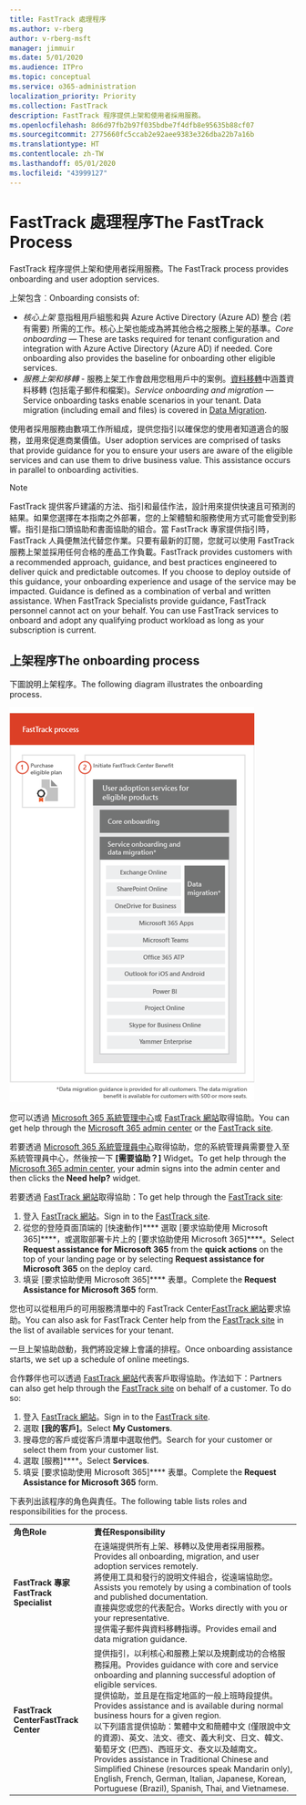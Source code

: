 ```yaml
---
title: FastTrack 處理程序
ms.author: v-rberg
author: v-rberg-msft
manager: jimmuir
ms.date: 5/01/2020
ms.audience: ITPro
ms.topic: conceptual
ms.service: o365-administration
localization_priority: Priority
ms.collection: FastTrack
description: FastTrack 程序提供上架和使用者採用服務。
ms.openlocfilehash: 8d6d97fb2b97f035bdbe7f4dfb8e95635b88cf07
ms.sourcegitcommit: 2775660fc5ccab2e92aee9383e326dba22b7a16b
ms.translationtype: HT
ms.contentlocale: zh-TW
ms.lasthandoff: 05/01/2020
ms.locfileid: "43999127"
---
```

# <a name="the-fasttrack-process"></a><span data-ttu-id="37e5d-103">FastTrack 處理程序</span><span class="sxs-lookup"><span data-stu-id="37e5d-103">The FastTrack Process</span></span>

<span data-ttu-id="37e5d-104">FastTrack 程序提供上架和使用者採用服務。</span><span class="sxs-lookup"><span data-stu-id="37e5d-104">The FastTrack process provides onboarding and user adoption services.</span></span> 
  
<span data-ttu-id="37e5d-105">上架包含︰</span><span class="sxs-lookup"><span data-stu-id="37e5d-105">Onboarding consists of:</span></span>
  
- <span data-ttu-id="37e5d-p101">*核心上架*  意指租用戶組態和與 Azure Active Directory (Azure AD) 整合 (若有需要) 所需的工作。核心上架也能成為將其他合格之服務上架的基準。</span><span class="sxs-lookup"><span data-stu-id="37e5d-p101">*Core onboarding* — These are tasks required for tenant configuration and integration with Azure Active Directory (Azure AD) if needed. Core onboarding also provides the baseline for onboarding other eligible services.</span></span> 
- <span data-ttu-id="37e5d-p102">*服務上架和移轉* - 服務上架工作會啟用您租用戶中的案例。[資料移轉](O365-data-migration.md)中涵蓋資料移轉 (包括電子郵件和檔案)。</span><span class="sxs-lookup"><span data-stu-id="37e5d-p102">*Service onboarding and migration* — Service onboarding tasks enable scenarios in your tenant. Data migration (including email and files) is covered in [Data Migration](O365-data-migration.md).</span></span> 
    
<span data-ttu-id="37e5d-p103">使用者採用服務由數項工作所組成，提供您指引以確保您的使用者知道適合的服務，並用來促進商業價值。</span><span class="sxs-lookup"><span data-stu-id="37e5d-p103">User adoption services are comprised of tasks that provide guidance for you to ensure your users are aware of the eligible services and can use them to drive business value. This assistance occurs in parallel to onboarding activities.</span></span>
  
> [!NOTE]
> <span data-ttu-id="37e5d-p104">FastTrack 提供客戶建議的方法、指引和最佳作法，設計用來提供快速且可預測的結果。如果您選擇在本指南之外部署，您的上架體驗和服務使用方式可能會受到影響。指引是指口頭協助和書面協助的組合。當 FastTrack 專家提供指引時，FastTrack 人員便無法代替您作業。只要有最新的訂閱，您就可以使用 FastTrack 服務上架並採用任何合格的產品工作負載。</span><span class="sxs-lookup"><span data-stu-id="37e5d-p104">FastTrack provides customers with a recommended approach, guidance, and best practices engineered to deliver quick and predictable outcomes. If you choose to deploy outside of this guidance, your onboarding experience and usage of the service may be impacted. Guidance is defined as a combination of verbal and written assistance. When FastTrack Specialists provide guidance, FastTrack personnel cannot act on your behalf. You can use FastTrack services to onboard and adopt any qualifying product workload as long as your subscription is current.</span></span> 
  
## <a name="the-onboarding-process"></a><span data-ttu-id="37e5d-117">上架程序</span><span class="sxs-lookup"><span data-stu-id="37e5d-117">The onboarding process</span></span>

<span data-ttu-id="37e5d-118">下圖說明上架程序。</span><span class="sxs-lookup"><span data-stu-id="37e5d-118">The following diagram illustrates the onboarding process.</span></span>
  
![使用上架權益的時間表](media/o365-onboarding-timeline-m365-apps.png)
  
<span data-ttu-id="37e5d-120">您可以透過 [Microsoft 365 系統管理中心](https://go.microsoft.com/fwlink/?linkid=2032704)或 [FastTrack 網站](https://go.microsoft.com/fwlink/?linkid=780698)取得協助。</span><span class="sxs-lookup"><span data-stu-id="37e5d-120">You can get help through the [Microsoft 365 admin center](https://go.microsoft.com/fwlink/?linkid=2032704) or the [FastTrack site](https://go.microsoft.com/fwlink/?linkid=780698).</span></span> 

<span data-ttu-id="37e5d-121">若要透過 [Microsoft 365 系統管理員中心](https://go.microsoft.com/fwlink/?linkid=2032704)取得協助，您的系統管理員需要登入至系統管理員中心，然後按一下 **[需要協助？]** Widget。</span><span class="sxs-lookup"><span data-stu-id="37e5d-121">To get help through the [Microsoft 365 admin center](https://go.microsoft.com/fwlink/?linkid=2032704), your admin signs into the admin center and then clicks the **Need help?** widget.</span></span> 

<span data-ttu-id="37e5d-122">若要透過 [FastTrack 網站](https://go.microsoft.com/fwlink/?linkid=780698)取得協助：</span><span class="sxs-lookup"><span data-stu-id="37e5d-122">To get help through the [FastTrack site](https://go.microsoft.com/fwlink/?linkid=780698):</span></span> 
1.    <span data-ttu-id="37e5d-123">登入 [FastTrack 網站](https://go.microsoft.com/fwlink/?linkid=780698)。</span><span class="sxs-lookup"><span data-stu-id="37e5d-123">Sign in to the [FastTrack site](https://go.microsoft.com/fwlink/?linkid=780698).</span></span> 
2.    <span data-ttu-id="37e5d-124">從您的登陸頁面頂端的 [快速動作]\*\*\*\* 選取 [要求協助使用 Microsoft 365]\*\*\*\*，或選取部署卡片上的 [要求協助使用 Microsoft 365]\*\*\*\*。</span><span class="sxs-lookup"><span data-stu-id="37e5d-124">Select **Request assistance for Microsoft 365** from the **quick actions** on the top of your landing page or by selecting **Request assistance for Microsoft 365** on the deploy card.</span></span>
3.    <span data-ttu-id="37e5d-125">填妥 [要求協助使用 Microsoft 365]\*\*\*\* 表單。</span><span class="sxs-lookup"><span data-stu-id="37e5d-125">Complete the **Request Assistance for Microsoft 365** form.</span></span> 
  
 <span data-ttu-id="37e5d-126">您也可以從租用戶的可用服務清單中的 FastTrack Center[FastTrack 網站](https://go.microsoft.com/fwlink/?linkid=780698)要求協助。</span><span class="sxs-lookup"><span data-stu-id="37e5d-126">You can also ask for FastTrack Center help from the [FastTrack site](https://go.microsoft.com/fwlink/?linkid=780698) in the list of available services for your tenant.</span></span> 
    
 <span data-ttu-id="37e5d-127">一旦上架協助啟動，我們將設定線上會議的排程。</span><span class="sxs-lookup"><span data-stu-id="37e5d-127">Once onboarding assistance starts, we set up a schedule of online meetings.</span></span>
    
<span data-ttu-id="37e5d-p105">合作夥伴也可以透過 [FastTrack 網站](https://go.microsoft.com/fwlink/?linkid=780698)代表客戶取得協助。作法如下：</span><span class="sxs-lookup"><span data-stu-id="37e5d-p105">Partners can also get help through the [FastTrack site](https://go.microsoft.com/fwlink/?linkid=780698) on behalf of a customer. To do so:</span></span>
1.    <span data-ttu-id="37e5d-130">登入 [FastTrack 網站](https://go.microsoft.com/fwlink/?linkid=780698)。</span><span class="sxs-lookup"><span data-stu-id="37e5d-130">Sign in to the [FastTrack site](https://go.microsoft.com/fwlink/?linkid=780698).</span></span> 
2.    <span data-ttu-id="37e5d-131">選取 **[我的客戶]**。</span><span class="sxs-lookup"><span data-stu-id="37e5d-131">Select **My Customers**.</span></span>
3.    <span data-ttu-id="37e5d-132">搜尋您的客戶或從客戶清單中選取他們。</span><span class="sxs-lookup"><span data-stu-id="37e5d-132">Search for your customer or select them from your customer list.</span></span>
4.    <span data-ttu-id="37e5d-133">選取 [服務]\*\*\*\*。</span><span class="sxs-lookup"><span data-stu-id="37e5d-133">Select **Services**.</span></span>
5.    <span data-ttu-id="37e5d-134">填妥 [要求協助使用 Microsoft 365]\*\*\*\* 表單。</span><span class="sxs-lookup"><span data-stu-id="37e5d-134">Complete the **Request Assistance for Microsoft 365** form.</span></span> 

<span data-ttu-id="37e5d-135">下表列出該程序的角色與責任。</span><span class="sxs-lookup"><span data-stu-id="37e5d-135">The following table lists roles and responsibilities for the process.</span></span>
    
|||
|:-----|:-----|
|<span data-ttu-id="37e5d-136">**角色**</span><span class="sxs-lookup"><span data-stu-id="37e5d-136">**Role**</span></span> <br/> |<span data-ttu-id="37e5d-137">**責任**</span><span class="sxs-lookup"><span data-stu-id="37e5d-137">**Responsibility**</span></span> <br/> |
|<span data-ttu-id="37e5d-138">**FastTrack 專家**</span><span class="sxs-lookup"><span data-stu-id="37e5d-138">**FastTrack Specialist**</span></span> <br/> |<span data-ttu-id="37e5d-139">在遠端提供所有上架、移轉以及使用者採用服務。</span><span class="sxs-lookup"><span data-stu-id="37e5d-139">Provides all onboarding, migration, and user adoption services remotely.</span></span>  <br/> <span data-ttu-id="37e5d-140">將使用工具和發行的說明文件組合，從遠端協助您。</span><span class="sxs-lookup"><span data-stu-id="37e5d-140">Assists you remotely by using a combination of tools and published documentation.</span></span> <br/> <span data-ttu-id="37e5d-141">直接與您或您的代表配合。</span><span class="sxs-lookup"><span data-stu-id="37e5d-141">Works directly with you or your representative.</span></span> <br/> <span data-ttu-id="37e5d-142">提供電子郵件與資料移轉指導。</span><span class="sxs-lookup"><span data-stu-id="37e5d-142">Provides email and data migration guidance.</span></span>|
|<span data-ttu-id="37e5d-143">**FastTrack Center**</span><span class="sxs-lookup"><span data-stu-id="37e5d-143">**FastTrack Center**</span></span>  <br/> |<span data-ttu-id="37e5d-144">提供指引，以利核心和服務上架以及規劃成功的合格服務採用。</span><span class="sxs-lookup"><span data-stu-id="37e5d-144">Provides guidance with core and service onboarding and planning successful adoption of eligible services.</span></span>  <br/> <span data-ttu-id="37e5d-145">提供協助，並且是在指定地區的一般上班時段提供。</span><span class="sxs-lookup"><span data-stu-id="37e5d-145">Provides assistance and is available during normal business hours for a given region.</span></span> <br/> <span data-ttu-id="37e5d-146">以下列語言提供協助：繁體中文和簡體中文 (僅限說中文的資源)、英文、法文、德文、義大利文、日文、韓文、葡萄牙文 (巴西)、西班牙文、泰文以及越南文。</span><span class="sxs-lookup"><span data-stu-id="37e5d-146">Provides assistance in Traditional Chinese and Simplified Chinese (resources speak Mandarin only), English, French, German, Italian, Japanese, Korean, Portuguese (Brazil), Spanish, Thai, and Vietnamese.</span></span>|
